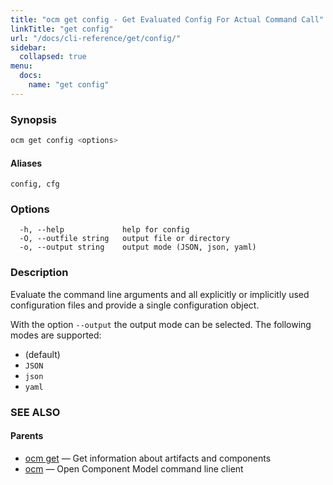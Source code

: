 ```yaml
---
title: "ocm get config - Get Evaluated Config For Actual Command Call"
linkTitle: "get config"
url: "/docs/cli-reference/get/config/"
sidebar:
  collapsed: true
menu:
  docs:
    name: "get config"
---
```


### Synopsis

```bash
ocm get config <options>
```

#### Aliases

```text
config, cfg
```

### Options

```text
  -h, --help             help for config
  -O, --outfile string   output file or directory
  -o, --output string    output mode (JSON, json, yaml)
```

### Description

Evaluate the command line arguments and all explicitly
or implicitly used configuration files and provide
a single configuration object.


With the option <code>--output</code> the output mode can be selected.
The following modes are supported:
  - <code></code> (default)
  - <code>JSON</code>
  - <code>json</code>
  - <code>yaml</code>

### SEE ALSO

#### Parents

* [ocm get](ocm_get.md)	 &mdash; Get information about artifacts and components
* [ocm](ocm.md)	 &mdash; Open Component Model command line client


